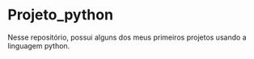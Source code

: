 # Projeto_python
Nesse repositório, possui alguns dos meus primeiros projetos usando a linguagem python.
